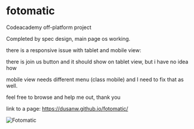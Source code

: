 # fotomatic
Codeacademy off-platform project

Completed by spec design, main page os working. 

there is a responsive issue with tablet and mobile view:

there is join us button and it should show on tablet view, but i have no idea how

mobile view needs different menu (class mobile) and I need to fix that as well.

feel free to browse and help me out, thank you

link to a page: https://dusanw.github.io/fotomatic/

![Fotomatic](https://user-images.githubusercontent.com/18562312/180015041-0557637d-184c-4de4-9e1b-8c98bcbba75a.png)

